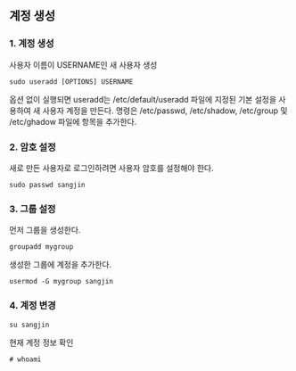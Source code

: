 ## 계정 생성
### 1. 계정 생성
사용자 이름이 USERNAME인 새 사용자 생성
```
sudo useradd [OPTIONS] USERNAME
```
옵션 없이 실행되면 useradd는 /etc/default/useradd 파일에 지정된 기본 설정을 사용하여 새 사용자 계정을 만든다.
명령은 /etc/passwd, /etc/shadow, /etc/group 및 /etc/ghadow 파일에 항목을 추가한다.

### 2. 암호 설정
새로 만든 사용자로 로그인하려면 사용자 암호를 설정해야 한다.
```
sudo passwd sangjin
```

### 3. 그룹 설정
먼저 그룹을 생성한다.
```
groupadd mygroup
```

생성한 그룹에 계정을 추가한다.
```
usermod -G mygroup sangjin
```

### 4. 계정 변경

```
su sangjin
```
현재 계정 정보 확인
```
# whoami
```
